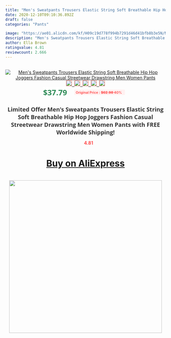```yaml
---
title: "Men's Sweatpants Trousers Elastic String Soft Breathable Hip Hop Joggers Fashion Casual Streetwear Drawstring Men Women Pants"
date: 2020-12-10T09:10:36.892Z
draft: false
categories: "Pants"

image: "https://ae01.alicdn.com/kf/H09c19d778f994b7291d46d41bfb8b3e5N/Men-s-Sweatpants-Trousers-Elastic-String-Soft-Breathable-Hip-Hop-Joggers-Fashion-Casual-Streetwear-Drawstring-Men.jpg"
description: "Men's Sweatpants Trousers Elastic String Soft Breathable Hip Hop Joggers Fashion Casual Streetwear Drawstring Men Women Pants"
author: Ella Brown
ratingvalue: 4.81
reviewcount: 2.666
---
```

<br>
<div style="text-align: center;">
<a href="https://s.click.aliexpress.com/e/_9w9o33" target="_blank" rel="nofollow noopener noreferrer"><img alt="Men's Sweatpants Trousers Elastic String Soft Breathable Hip Hop Joggers Fashion Casual Streetwear Drawstring Men Women Pants" class="magnifier-image" src="https://ae01.alicdn.com/kf/H09c19d778f994b7291d46d41bfb8b3e5N/Men-s-Sweatpants-Trousers-Elastic-String-Soft-Breathable-Hip-Hop-Joggers-Fashion-Casual-Streetwear-Drawstring-Men.jpg_640x640.jpg">
<br>
<img style="border:1px solid salmon" src="https://ae01.alicdn.com/kf/H09c19d778f994b7291d46d41bfb8b3e5N/Men-s-Sweatpants-Trousers-Elastic-String-Soft-Breathable-Hip-Hop-Joggers-Fashion-Casual-Streetwear-Drawstring-Men.jpg_120x120.jpg">&nbsp;&nbsp;<img style="border:1px solid salmon" src="https://ae01.alicdn.com/kf/H628927eb727649e2af2aa48fde4f91a3v/Men-s-Sweatpants-Trousers-Elastic-String-Soft-Breathable-Hip-Hop-Joggers-Fashion-Casual-Streetwear-Drawstring-Men.jpg_120x120.jpg">&nbsp;&nbsp;<img style="border:1px solid salmon" src="https://ae01.alicdn.com/kf/Hb3423d0d81cb4aa09370acdb8da7dd45f/Men-s-Sweatpants-Trousers-Elastic-String-Soft-Breathable-Hip-Hop-Joggers-Fashion-Casual-Streetwear-Drawstring-Men.jpg_120x120.jpg">&nbsp;&nbsp;<img style="border:1px solid salmon" src="https://ae01.alicdn.com/kf/H57c0b28149574c4da2e19ddf5ab7bd052/Men-s-Sweatpants-Trousers-Elastic-String-Soft-Breathable-Hip-Hop-Joggers-Fashion-Casual-Streetwear-Drawstring-Men.jpg_120x120.jpg">&nbsp;&nbsp;<img style="border:1px solid salmon" src="https://ae01.alicdn.com/kf/H0c4503c4f0d4422f818c90ffd971d296V/Men-s-Sweatpants-Trousers-Elastic-String-Soft-Breathable-Hip-Hop-Joggers-Fashion-Casual-Streetwear-Drawstring-Men.jpg_120x120.jpg"></a></div><br0>
<div style="text-align: center;"><span style="background-color: white; border: 0px; box-sizing: border-box; color: seagreen; display: inline-block; font-family: &quot;open sans&quot; , &quot;arial&quot; , &quot;helvetica&quot; , sans-serif , &quot;heiti&quot;; font-size: 24px; font-stretch: inherit; font-weight: 700; line-height: inherit; margin: 0px 10px 0px 0px; padding: 0px; vertical-align: middle;">$37.79 </span>
<span style="background: rgb(255 , 241 , 241); border-radius: 3px; border: 0px; box-sizing: border-box; color: #ff4747; display: inline-block; font-family: inherit; font-size: 12px; font-stretch: inherit; font-style: inherit; font-variant: inherit; font-weight: 600; line-height: inherit; margin: 0px; padding: 2px 5px; transform: scale(0.9); vertical-align: middle;">Original Price : <b style="text-decoration: line-through;">$62.98 </b> 40%&nbsp;&nbsp;</span></div>
<h1 style="color: #333333; display: inline-block; font-family: &quot;open sans&quot; , &quot;arial&quot; , &quot;helvetica&quot; , sans-serif , &quot;heiti&quot;; font-size: 18px; font-stretch: inherit; font-weight: 700; text-align: center;">Limited Offer Men's Sweatpants Trousers Elastic String Soft Breathable Hip Hop Joggers Fashion Casual Streetwear Drawstring Men Women Pants with FREE Worldwide Shipping!</h1>
<div style="color: #ff4747; text-align: center;">
<img src="https://4.bp.blogspot.com/-M0ZcTcb-5uY/XleCXlxnR4I/AAAAAAAAAEc/OrjgMkXV1oMQFaCRZj5HQwOCBcu3w1FegCPcBGAYYCw/s1600/star.png" style="height: 15px;">&nbsp;<b>4.81</b></div>
<div class="button_cont" align="center"><a class="buynow_a" href="https://s.click.aliexpress.com/e/_9w9o33" target="_blank" rel="nofollow noopener noreferrer"><H1>Buy on AliExpress</H1></a></div><br>
<div class="separator" style="clear: both; text-align: center;">
<img src="https://lh3.googleusercontent.com/-pTy5HemUv9M/XlePHvY0dAI/AAAAAAAAAE4/0nX5iRUoIWY8eMW9Dpxeirr157OZliDIgCLcBGAsYHQ/s1600/badge.gif" width="480">
</div>
